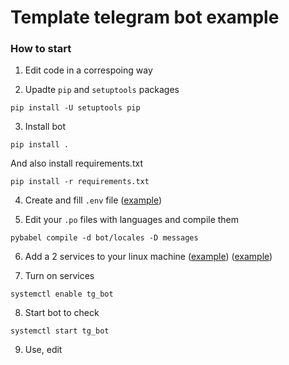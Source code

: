 Template telegram bot example
==============================

### How to start

1. Edit code in a correspoing way

2. Upadte `pip` and `setuptools` packages

```shell
pip install -U setuptools pip 
```

3. Install bot

```shell
pip install .
```

And also install requirements.txt

```shell
pip install -r requirements.txt
```

4. Create and fill `.env` file ([example](env_example))

5. Edit your `.po` files with languages and compile them

```shell
pybabel compile -d bot/locales -D messages
```

6. Add a 2 services to your linux machine ([example](tg_bot.example.service)) ([example](tg_captcha.example.service))

7. Turn on services

```shell
systemctl enable tg_bot
```

8. Start bot to check

```shell
systemctl start tg_bot
```

9. Use, edit
